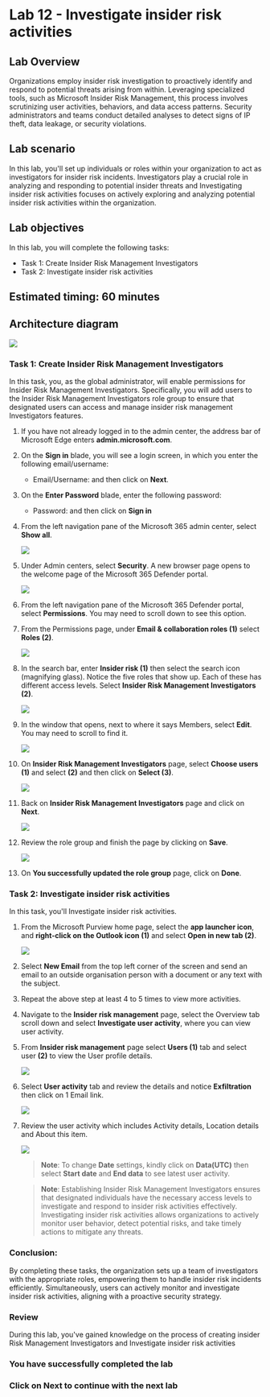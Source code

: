 # Lab 12 - Investigate insider risk activities

## Lab Overview

Organizations employ insider risk investigation to proactively identify and respond to potential threats arising from within. Leveraging specialized tools, such as Microsoft Insider Risk Management, this process involves scrutinizing user activities, behaviors, and data access patterns. Security administrators and teams conduct detailed analyses to detect signs of IP theft, data leakage, or security violations.

## Lab scenario

In this lab, you'll set up individuals or roles within your organization to act as investigators for insider risk incidents. Investigators play a crucial role in analyzing and responding to potential insider threats and Investigating insider risk activities focuses on actively exploring and analyzing potential insider risk activities within the organization. 

## Lab objectives

In this lab, you will complete the following tasks:
+ Task 1: Create Insider Risk Management Investigators
+ Task 2: Investigate insider risk activities

## Estimated timing: 60 minutes

## Architecture diagram

![](../media/archi-7.png)


### Task 1: Create Insider Risk Management Investigators

In this task, you, as the global administrator, will enable permissions for Insider Risk Management Investigators. Specifically, you will add users to the Insider Risk Management Investigators role group to ensure that designated users can access and manage insider risk management Investigators features.

1. If you have not already logged in to the admin center, the address bar of Microsoft Edge enters **admin.microsoft.com**.

1. On the **Sign in** blade, you will see a login screen, in which you enter the following email/username:
 
    * Email/Username: **<inject key="AzureAdUserEmail"></inject>** and then click on **Next**.
        
1. On the **Enter Password** blade, enter the following password:

    * Password: **<inject key="AzureAdUserPassword"></inject>** and then click on **Sign in**

1. From the left navigation pane of the Microsoft 365 admin center, select **Show all**.

    ![](../media/sc-900-lab15-1-01.png)

1. Under Admin centers, select **Security**. A new browser page opens to the welcome page of the Microsoft 365 Defender portal.

    ![](../media/sc-900-lab15-1-02.png)

1. From the left navigation pane of the Microsoft 365 Defender portal, select **Permissions**. You may need to scroll down to see this option.

1. From the Permissions page, under **Email & collaboration roles (1)** select **Roles (2)**.

    ![](../media/lab11-image1.png)

1. In the search bar, enter **Insider risk (1)** then select the search icon (magnifying glass). Notice the five roles that show up. Each of these has different access levels. Select **Insider Risk Management Investigators (2)**.

    ![](../media/lab12-image1.png)

1. In the window that opens, next to where it says Members, select **Edit**. You may need to scroll to find it.

    ![](../media/lab12-image2.png)

1. On **Insider Risk Management Investigators** page, select **Choose users (1)** and select **<inject key="AzureAdUserEmail"></inject> (2)** and then click on **Select (3)**.

    ![](../media/lab12-image3.png)

1. Back on **Insider Risk Management Investigators** page and click on **Next**.
   
    ![](../media/lab12-image4.png)

1. Review the role group and finish the page by clicking on **Save**.
   
   ![](../media/lab12-image5.png)
  
1. On **You successfully updated the role group** page, click on **Done**.
  
### Task 2: Investigate insider risk activities

In this task, you'll Investigate insider risk activities.

1. From the Microsoft Purview home page, select the **app launcher icon**, and **right-click on the Outlook icon (1)** and select **Open in new tab (2)**.

     ![](../media/lab5-image5.png) 

1. Select **New Email** from the top left corner of the screen and send an email to an outside organisation person with a document or any text with the subject.

1. Repeat the above step at least 4 to 5 times to view more activities.   

1. Navigate to the **Insider risk management** page, select the Overview tab scroll down and select **Investigate user activity**, where you can view user activity.

1. From  **Insider risk management** page select **Users (1)** tab and select user **<inject key="AzureAdUserEmail"></inject> (2)** to view the User profile details.

      ![](../media/demo4.png)

1. Select **User activity** tab and review the details and notice **Exfiltration** then click on 1 Email link.

     ![](../media/demo5.png)

1. Review the user activity which includes Activity details, Location details and About this item.

      ![](../media/demo6.png) 

    >**Note**: To change **Date** settings, kindly click on **Data(UTC)** then select **Start date** and **End data** to see latest user activity.
   
    >**Note**: Establishing Insider Risk Management Investigators ensures that designated individuals have the necessary access levels to investigate and respond to insider risk activities effectively. Investigating insider risk activities allows organizations to actively monitor user behavior, detect potential risks, and take timely actions to mitigate any threats.

### Conclusion:
By completing these tasks, the organization sets up a team of investigators with the appropriate roles, empowering them to handle insider risk incidents efficiently. Simultaneously, users can actively monitor and investigate insider risk activities, aligning with a proactive security strategy.

### Review
During this lab, you've gained knowledge on the process of creating insider Risk Management Investigators and Investigate insider risk activities

### You have successfully completed the lab

### Click on Next to continue with the next lab
